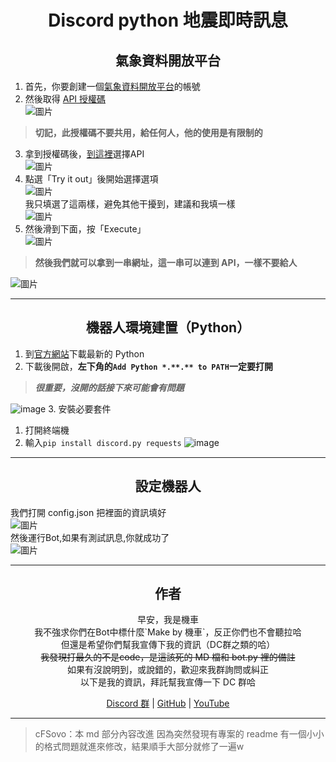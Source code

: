 <h1 align="center">Discord python 地震即時訊息</h1>
<h2 align="center">氣象資料開放平台</h2>

1. 首先，你要創建一個[氣象資料開放平台](https://opendata.cwb.gov.tw/user/authkey)的帳號<br>
2. 然後取得 [API 授權碼](https://opendata.cwb.gov.tw/user/authkey)<br>
![圖片](https://imgur.com/WKf1DOr.png)<br>
> **切記，此授權碼不要共用，給任何人，他的使用是有限制的**<br>
3. 拿到授權碼後，[到這裡](https://opendata.cwb.gov.tw/dataset/forecast/E-A0015-001)選擇API<br>
![圖片](https://imgur.com/JyIOJ3C.png)<br>
4. 點選「Try it out」後開始選擇選項<br>
![圖片](https://imgur.com/cEXuYnR.png)<br>
我只填選了這兩樣，避免其他干擾到，建議和我填一樣<br>
![圖片](https://imgur.com/nMYXhsh.png)<br>
5. 然後滑到下面，按「Execute」<br>
![圖片](https://imgur.com/PV6j7G6.png)<br>
> **然後我們就可以拿到一串網址，這一串可以連到 API，一樣不要給人**

![圖片](https://imgur.com/gjfDCDZ.png)<br>
***
<h2 align="center">機器人環境建置（Python）</h2>

1. 到[官方網站](https://python.org)下載最新的 Python
2. 下載後開啟，**左下角的`Add Python *.**.** to PATH`一定要打開**
> ***很重要，沒開的話接下來可能會有問題***

![image](https://user-images.githubusercontent.com/72594971/178756663-7940d085-96a1-40f4-88c3-2c668e20409f.png)
3. 安裝必要套件
   1. 打開終端機
   2. 輸入```pip install discord.py requests```
![image](https://user-images.githubusercontent.com/72594971/178758823-8c69d82c-a613-423e-ab17-03d78448791c.png)

***
<h2 align="center">設定機器人</h2>

我們打開 config.json 把裡面的資訊填好<br>
![圖片](https://imgur.com/BcWqs8u.png)<br>
然後運行Bot,如果有測試訊息,你就成功了<br>
![圖片](https://i.imgur.com/DisIlHH.png)<br>
***
<h2 align="center">作者</h2>
<p align="center">早安，我是機車<br>
我不強求你們在Bot中標什麼`Make by 機車`，反正你們也不會聽拉哈<br>
但還是希望你們幫我宣傳下我的資訊（DC群之類的哈）<br>
<s>我發現打最久的不是code，是這該死的 MD 檔和 bot.py 裡的備註</s><br>
如果有沒說明到，或說錯的，歡迎來我群詢問或糾正<br>
以下是我的資訊，拜託幫我宣傳一下 DC 群哈<br></p>
<p align="center"><a href=""https://discord.gg/m9Z33wtHtK>Discord 群</a> | <a href="https://github.com/TIvan829">GitHub</a> | <a href="https://www.youtube.com/channel/UC-vgoLb7laDNvgH7w62Jxvg">YouTube</a></p>

***
> cFSovo：本 md 部分內容改進
> 因為突然發現有專案的 readme 有一個小小的格式問題就進來修改，結果順手大部分就修了一遍w

